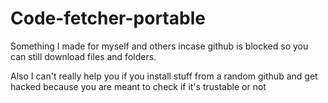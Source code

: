 # Code-fetcher-portable

Something I made for myself and others incase github is blocked so you can still download files and folders.

Also I can't really help you if you install stuff from a random github and get hacked because you are meant to check if it's trustable or not
